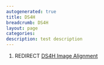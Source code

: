 ```yaml
---
autogenerated: true
title: DS4H
breadcrumb: DS4H
layout: page
categories: 
description: test description
---
```


1.  REDIRECT [DS4H Image Alignment](DS4H_Image_Alignment )
